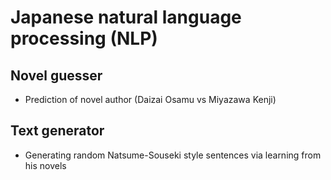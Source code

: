 # Japanese natural language processing (NLP)

## Novel guesser
- Prediction of novel author (Daizai Osamu vs Miyazawa Kenji)
## Text generator
- Generating random Natsume-Souseki style sentences via learning from his novels
